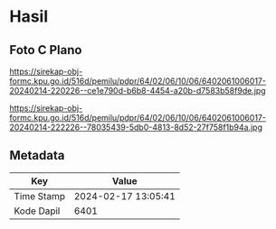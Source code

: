 # Hasil

## Foto C Plano

https://sirekap-obj-formc.kpu.go.id/516d/pemilu/pdpr/64/02/06/10/06/6402061006017-20240214-220226--ce1e790d-b6b8-4454-a20b-d7583b58f9de.jpg

https://sirekap-obj-formc.kpu.go.id/516d/pemilu/pdpr/64/02/06/10/06/6402061006017-20240214-222226--78035439-5db0-4813-8d52-27f758f1b94a.jpg


## Metadata

| Key        | Value               |
| ---------- | ------------------- |
| Time Stamp | 2024-02-17 13:05:41 |
| Kode Dapil | 6401                |



